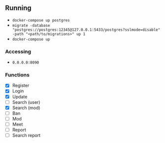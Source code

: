 ## Running
- `docker-compose up postgres`
- `migrate -database "postgres://postgres:12345@127.0.0.1:5433/postgres?sslmode=disable" -path "<path/to/migrations>" up 1`
- `docker-compose up`

### Accessing
- `0.0.0.0:8090`

### Functions
- [x] Register
- [x] Login
- [x] Update
- [ ] Search (user)
- [x] Search (mod)
- [ ] Ban
- [ ] Mod
- [ ] Meet
- [ ] Report
- [ ] Search report